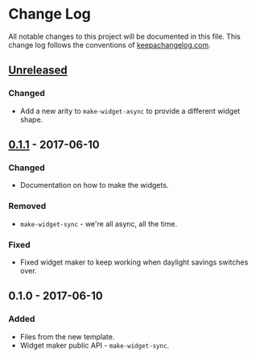 # Change Log
All notable changes to this project will be documented in this file. This change log follows the conventions of [keepachangelog.com](http://keepachangelog.com/).

## [Unreleased]
### Changed
- Add a new arity to `make-widget-async` to provide a different widget shape.

## [0.1.1] - 2017-06-10
### Changed
- Documentation on how to make the widgets.

### Removed
- `make-widget-sync` - we're all async, all the time.

### Fixed
- Fixed widget maker to keep working when daylight savings switches over.

## 0.1.0 - 2017-06-10
### Added
- Files from the new template.
- Widget maker public API - `make-widget-sync`.

[Unreleased]: https://github.com/your-name/asyncing-feeling/compare/0.1.1...HEAD
[0.1.1]: https://github.com/your-name/asyncing-feeling/compare/0.1.0...0.1.1
